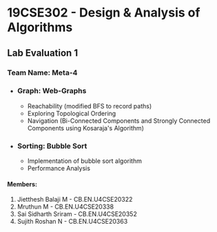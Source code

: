 # 19CSE302 - Design & Analysis of Algorithms
## Lab Evaluation 1

### Team Name: Meta-4

- ### Graph: Web-Graphs
  - Reachability (modified BFS to record paths)
  - Exploring Topological Ordering
  - Navigation (Bi-Connected Components and Strongly Connected Components using Kosaraja's Algorithm)
- ### Sorting: Bubble Sort
  - Implementation of bubble sort algorithm
  - Performance Analysis 

#### Members:
1. Jietthesh Balaji M - CB.EN.U4CSE20322
2. Mruthun M - CB.EN.U4CSE20338
3. Sai Sidharth Sriram - CB.EN.U4CSE20352
4. Sujith Roshan N - CB.EN.U4CSE20363
